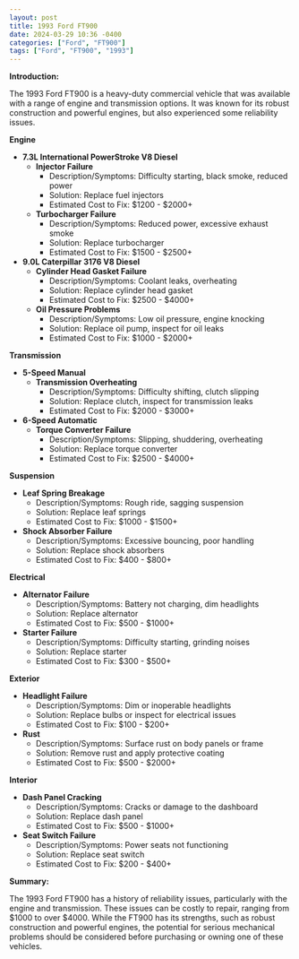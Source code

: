 ```yaml
---
layout: post
title: 1993 Ford FT900
date: 2024-03-29 10:36 -0400
categories: ["Ford", "FT900"]
tags: ["Ford", "FT900", "1993"]
---
```

**Introduction:**

The 1993 Ford FT900 is a heavy-duty commercial vehicle that was available with a range of engine and transmission options. It was known for its robust construction and powerful engines, but also experienced some reliability issues.

**Engine**

* **7.3L International PowerStroke V8 Diesel**
    * **Injector Failure**
        * Description/Symptoms: Difficulty starting, black smoke, reduced power
        * Solution: Replace fuel injectors
        * Estimated Cost to Fix: $1200 - $2000+
    * **Turbocharger Failure**
        * Description/Symptoms: Reduced power, excessive exhaust smoke
        * Solution: Replace turbocharger
        * Estimated Cost to Fix: $1500 - $2500+
* **9.0L Caterpillar 3176 V8 Diesel**
    * **Cylinder Head Gasket Failure**
        * Description/Symptoms: Coolant leaks, overheating
        * Solution: Replace cylinder head gasket
        * Estimated Cost to Fix: $2500 - $4000+
    * **Oil Pressure Problems**
        * Description/Symptoms: Low oil pressure, engine knocking
        * Solution: Replace oil pump, inspect for oil leaks
        * Estimated Cost to Fix: $1000 - $2000+

**Transmission**

* **5-Speed Manual**
    * **Transmission Overheating**
        * Description/Symptoms: Difficulty shifting, clutch slipping
        * Solution: Replace clutch, inspect for transmission leaks
        * Estimated Cost to Fix: $2000 - $3000+
* **6-Speed Automatic**
    * **Torque Converter Failure**
        * Description/Symptoms: Slipping, shuddering, overheating
        * Solution: Replace torque converter
        * Estimated Cost to Fix: $2500 - $4000+

**Suspension**

* **Leaf Spring Breakage**
    * Description/Symptoms: Rough ride, sagging suspension
    * Solution: Replace leaf springs
    * Estimated Cost to Fix: $1000 - $1500+
* **Shock Absorber Failure**
    * Description/Symptoms: Excessive bouncing, poor handling
    * Solution: Replace shock absorbers
    * Estimated Cost to Fix: $400 - $800+

**Electrical**

* **Alternator Failure**
    * Description/Symptoms: Battery not charging, dim headlights
    * Solution: Replace alternator
    * Estimated Cost to Fix: $500 - $1000+
* **Starter Failure**
    * Description/Symptoms: Difficulty starting, grinding noises
    * Solution: Replace starter
    * Estimated Cost to Fix: $300 - $500+

**Exterior**

* **Headlight Failure**
    * Description/Symptoms: Dim or inoperable headlights
    * Solution: Replace bulbs or inspect for electrical issues
    * Estimated Cost to Fix: $100 - $200+
* **Rust**
    * Description/Symptoms: Surface rust on body panels or frame
    * Solution: Remove rust and apply protective coating
    * Estimated Cost to Fix: $500 - $2000+

**Interior**

* **Dash Panel Cracking**
    * Description/Symptoms: Cracks or damage to the dashboard
    * Solution: Replace dash panel
    * Estimated Cost to Fix: $500 - $1000+
* **Seat Switch Failure**
    * Description/Symptoms: Power seats not functioning
    * Solution: Replace seat switch
    * Estimated Cost to Fix: $200 - $400+

**Summary:**

The 1993 Ford FT900 has a history of reliability issues, particularly with the engine and transmission. These issues can be costly to repair, ranging from $1000 to over $4000. While the FT900 has its strengths, such as robust construction and powerful engines, the potential for serious mechanical problems should be considered before purchasing or owning one of these vehicles.
